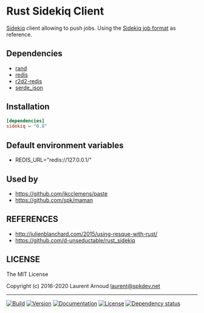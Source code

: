 # Rust Sidekiq Client

[Sidekiq](https://github.com/mperham/sidekiq) client allowing to push jobs.
Using the [Sidekiq job
format](https://github.com/mperham/sidekiq/wiki/Job-Format) as reference.

## Dependencies

* [rand](https://github.com/rust-random/rand)
* [redis](https://github.com/mitsuhiko/redis-rs)
* [r2d2-redis](https://github.com/sorccu/r2d2-redis)
* [serde_json](https://github.com/serde-rs/json)

## Installation

``` toml
[dependencies]
sidekiq = "0.8"
```

## Default environment variables

* REDIS_URL="redis://127.0.0.1/"

## Used by

* <https://github.com/jkcclemens/paste>
* <https://github.com/spk/maman>

## REFERENCES

* <http://julienblanchard.com/2015/using-resque-with-rust/>
* <https://github.com/d-unseductable/rust_sidekiq>

## LICENSE

The MIT License

Copyright (c) 2016-2020 Laurent Arnoud <laurent@spkdev.net>

---
[![Build](https://img.shields.io/travis/spk/rust-sidekiq/master.svg)](https://travis-ci.org/spk/rust-sidekiq)
[![Version](https://img.shields.io/crates/v/sidekiq.svg)](https://crates.io/crates/sidekiq)
[![Documentation](https://img.shields.io/badge/doc-rustdoc-blue.svg)](https://docs.rs/sidekiq/)
[![License](https://img.shields.io/badge/license-MIT-blue.svg)](https://opensource.org/licenses/MIT "MIT")
[![Dependency status](https://deps.rs/repo/github/spk/rust-sidekiq/status.svg)](https://deps.rs/repo/github/spk/rust-sidekiq)
